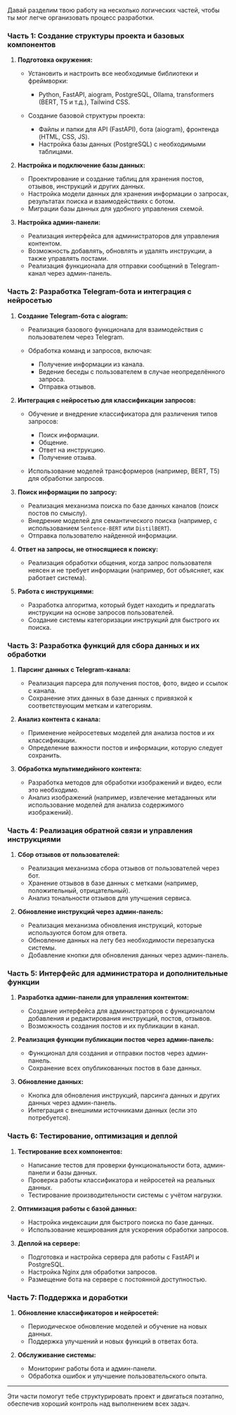 Давай разделим твою работу на несколько логических частей, чтобы ты мог легче организовать процесс разработки.

### **Часть 1: Создание структуры проекта и базовых компонентов**

1. **Подготовка окружения:**

   * Установить и настроить все необходимые библиотеки и фреймворки:

     * Python, FastAPI, aiogram, PostgreSQL, Ollama, transformers (BERT, T5 и т.д.), Tailwind CSS.
   * Создание базовой структуры проекта:

     * Файлы и папки для API (FastAPI), бота (aiogram), фронтенда (HTML, CSS, JS).
     * Настройка базы данных (PostgreSQL) с необходимыми таблицами.

2. **Настройка и подключение базы данных:**

   * Проектирование и создание таблиц для хранения постов, отзывов, инструкций и других данных.
   * Настройка модели данных для хранения информации о запросах, результатах поиска и взаимодействиях с ботом.
   * Миграции базы данных для удобного управления схемой.

3. **Настройка админ-панели:**

   * Реализация интерфейса для администраторов для управления контентом.
   * Возможность добавлять, обновлять и удалять инструкции, а также управлять постами.
   * Реализация функционала для отправки сообщений в Telegram-канал через админ-панель.

### **Часть 2: Разработка Telegram-бота и интеграция с нейросетью**

1. **Создание Telegram-бота с aiogram:**

   * Реализация базового функционала для взаимодействия с пользователем через Telegram.
   * Обработка команд и запросов, включая:

     * Получение информации из канала.
     * Ведение беседы с пользователем в случае неопределённого запроса.
     * Отправка отзывов.

2. **Интеграция с нейросетью для классификации запросов:**

   * Обучение и внедрение классификатора для различения типов запросов:

     * Поиск информации.
     * Общение.
     * Ответ на инструкцию.
     * Получение отзыва.
   * Использование моделей трансформеров (например, BERT, T5) для обработки запросов.

3. **Поиск информации по запросу:**

   * Реализация механизма поиска по базе данных каналов (поиск постов по смыслу).
   * Внедрение моделей для семантического поиска (например, с использованием `Sentence-BERT` или `DistilBERT`).
   * Отправка пользователю найденной информации.

4. **Ответ на запросы, не относящиеся к поиску:**

   * Реализация обработки общения, когда запрос пользователя неясен и не требует информации (например, бот объясняет, как работает система).

5. **Работа с инструкциями:**

   * Разработка алгоритма, который будет находить и предлагать инструкции на основе запросов пользователей.
   * Создание системы категоризации инструкций для быстрого их поиска.

### **Часть 3: Разработка функций для сбора данных и их обработки**

1. **Парсинг данных с Telegram-канала:**

   * Реализация парсера для получения постов, фото, видео и ссылок с канала.
   * Сохранение этих данных в базе данных с привязкой к соответствующим меткам и категориям.

2. **Анализ контента с канала:**

   * Применение нейросетевых моделей для анализа постов и их классификации.
   * Определение важности постов и информации, которую следует сохранить.

3. **Обработка мультимедийного контента:**

   * Разработка методов для обработки изображений и видео, если это необходимо.
   * Анализ изображений (например, извлечение метаданных или использование моделей для анализа содержимого изображений).

### **Часть 4: Реализация обратной связи и управления инструкциями**

1. **Сбор отзывов от пользователей:**

   * Реализация механизма сбора отзывов от пользователей через бот.
   * Хранение отзывов в базе данных с метками (например, положительный, отрицательный).
   * Анализ тональности отзывов для улучшения сервиса.

2. **Обновление инструкций через админ-панель:**

   * Реализация механизма обновления инструкций, которые используются ботом для ответа.
   * Обновление данных на лету без необходимости перезапуска системы.
   * Добавление кнопки для обновления данных через админ-панель.

### **Часть 5: Интерфейс для администратора и дополнительные функции**

1. **Разработка админ-панели для управления контентом:**

   * Создание интерфейса для администраторов с функционалом добавления и редактирования инструкций, постов, отзывов.
   * Возможность создания постов и их публикации в канал.

2. **Реализация функции публикации постов через админ-панель:**

   * Функционал для создания и отправки постов через админ-панель.
   * Сохранение всех опубликованных постов в базе данных.

3. **Обновление данных:**

   * Кнопка для обновления инструкций, парсинга данных и других данных через админ-панель.
   * Интеграция с внешними источниками данных (если это потребуется).

### **Часть 6: Тестирование, оптимизация и деплой**

1. **Тестирование всех компонентов:**

   * Написание тестов для проверки функциональности бота, админ-панели и базы данных.
   * Проверка работы классификатора и нейросетей на реальных данных.
   * Тестирование производительности системы с учётом нагрузки.

2. **Оптимизация работы с базой данных:**

   * Настройка индексации для быстрого поиска по базе данных.
   * Использование кеширования для ускорения обработки запросов.

3. **Деплой на сервере:**

   * Подготовка и настройка сервера для работы с FastAPI и PostgreSQL.
   * Настройка Nginx для обработки запросов.
   * Размещение бота на сервере с постоянной доступностью.

### **Часть 7: Поддержка и доработки**

1. **Обновление классификаторов и нейросетей:**

   * Периодическое обновление моделей и обучение на новых данных.
   * Поддержка улучшений и новых функций в ответах бота.

2. **Обслуживание системы:**

   * Мониторинг работы бота и админ-панели.
   * Обработка ошибок и улучшение пользовательского опыта.

---

Эти части помогут тебе структурировать проект и двигаться поэтапно, обеспечив хороший контроль над выполнением всех задач.
